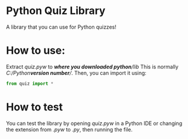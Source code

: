 # Python Quiz Library
A library that you can use for Python quizzes!

# How to use: 
Extract *quiz.pyw* to ***where you downloaded python**/lib* This is normally *C:/Python**version number**/*.
Then, you can import it using:
```python
from quiz import *
```
# How to test
You can test the library by opening *quiz.pyw* in a Python IDE or changing the extension from *.pyw* to *.py*, then running the file.
